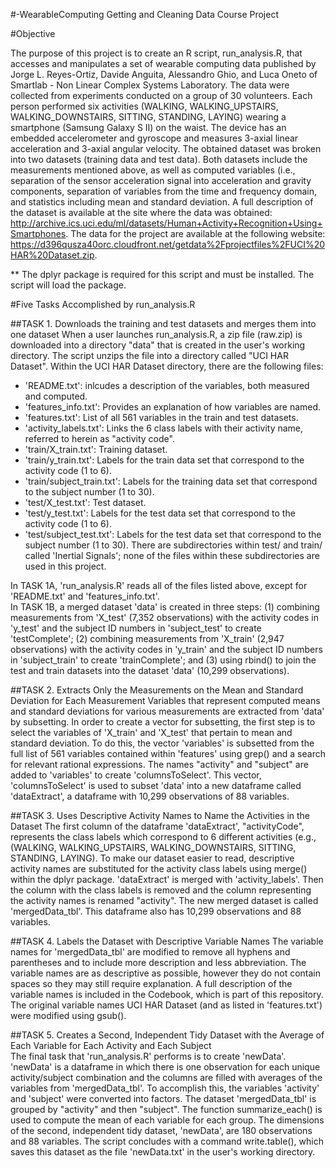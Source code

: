 #-WearableComputing
Getting and Cleaning Data Course Project

#Objective

The purpose of this project is to create an R script, run_analysis.R, that accesses and manipulates a set of wearable computing data published by Jorge L. Reyes-Ortiz, Davide Anguita, Alessandro Ghio, and Luca Oneto of Smartlab - Non Linear Complex Systems Laboratory.  The data were collected from experiments conducted on a group of 30 volunteers. Each person performed six activities (WALKING, WALKING_UPSTAIRS, WALKING_DOWNSTAIRS, SITTING, STANDING, LAYING) wearing a smartphone (Samsung Galaxy S II) on the waist. The device has an embedded accelerometer and gyroscope and measures 3-axial linear acceleration and 3-axial angular velocity. The obtained dataset was broken into two datasets (training data and test data).  Both datasets include the measurements mentioned above, as well as computed variables (i.e., separation of the sensor acceleration signal into acceleration and gravity components, separation of variables from the time and frequency domain, and statistics including mean and standard deviation. A full description of the dataset is available at the site where the data was obtained:  http://archive.ics.uci.edu/ml/datasets/Human+Activity+Recognition+Using+Smartphones.  The data for the project are available at the following website: https://d396qusza40orc.cloudfront.net/getdata%2Fprojectfiles%2FUCI%20HAR%20Dataset.zip.

** The dplyr package is required for this script and must be installed.  The script will load the package.


#Five Tasks Accomplished by run_analysis.R

##TASK 1. Downloads the training and test datasets and merges them into one dataset
When a user launches run_analysis.R, a zip file (raw.zip) is downloaded into a directory "data" that is created in the user's working directory.  The script unzips the file into a directory called "UCI HAR Dataset".  Within the UCI HAR Dataset directory, there are the following files:
  - 'README.txt': inlcudes a description of the variables, both measured and computed. 
  - 'features_info.txt': Provides an explanation of how variables are named.
  - 'features.txt': List of all 561 variables in the train and test datasets.
  - 'activity_labels.txt': Links the 6 class labels with their activity name, referred to herein as "activity code".
  - 'train/X_train.txt': Training dataset.
  - 'train/y_train.txt': Labels for the train data set that correspond to the activity code (1 to 6).
  - 'train/subject_train.txt': Labels for the training data set that correspond to the subject number (1 to 30).
  - 'test/X_test.txt': Test dataset.
  - 'test/y_test.txt': Labels for the test data set that correspond to the activity code (1 to 6).
  - 'test/subject_test.txt': Labels for the test data set that correspond to the subject number (1 to 30).
There are subdirectories within test/ and train/ called 'Inertial Signals'; none of the files within these subdirectories are used in this project. 

In TASK 1A, 'run_analysis.R' reads all of the files listed above, except for 'README.txt' and 'features_info.txt'.  
In TASK 1B, a merged dataset 'data' is created in three steps:  (1) combining measurements from 'X_test' (7,352 observations) with the activity codes in 'y_test' and the subject ID numbers in 'subject_test' to create 'testComplete'; (2) combining measurements from 'X_train' (2,947 observations) with the activity codes in 'y_train' and the subject ID numbers in 'subject_train' to create 'trainComplete'; and (3) using rbind() to join the test and train datasets into the dataset 'data' (10,299 observations).


##TASK 2.  Extracts Only the Measurements on the Mean and Standard Deviation for Each Measurement
Variables that represent computed means and standard deviations for various measurements are extracted from 'data' by subsetting.  In order to create a vector for subsetting, the first step is to select the variables of 'X_train' and 'X_test' that pertain to mean and standard deviation.  To do this, the vector 'variables' is subsetted from the full list of 561 variables contained within 'features' using grep() and a search for relevant rational expressions.  The names "activity" and "subject" are added to 'variables' to create 'columnsToSelect'.  This vector, 'columnsToSelect' is used to subset 'data' into a new dataframe called 'dataExtract', a dataframe with 10,299 observations of 88 variables. 


##TASK 3.  Uses Descriptive Activity Names to Name the Activities in the Dataset 
The first column of the dataframe 'dataExtract', "activityCode", represents the class labels which correspond to 6 different activities (e.g., (WALKING, WALKING_UPSTAIRS, WALKING_DOWNSTAIRS, SITTING, STANDING, LAYING).  To make our dataset easier to read, descriptive activity names are substituted for the activity class labels using merge() within the dplyr package.  'dataExtract' is merged with 'activity_labels'.  Then the column with the class labels is removed and the column representing the activity names is renamed "activity". The new merged dataset is called 'mergedData_tbl'.  This dataframe also has 10,299 observations and 88 variables.


##TASK 4.  Labels the Dataset with Descriptive Variable Names
The variable names for 'mergedData_tbl' are modified to remove all hyphens and parentheses and to include more description and less abbreviation.  The variable names are as descriptive as possible, however they do not contain spaces so they may still require explanation.  A full description of the variable names is included in the Codebook, which is part of this repository. The original variable names UCI HAR Dataset (and as listed in 'features.txt') were modified using gsub().  


##TASK 5.  Creates a Second, Independent Tidy Dataset with the Average of Each Variable for Each Activity and Each Subject  
The final task that 'run_analysis.R' performs is to create 'newData'.  'newData' is a dataframe in which there is one observation for each unique activity/subject combination and the columns are filled with averages of the variables from 'mergedData_tbl'.  To accomplish this, the variables 'activity' and 'subject' were converted into factors.  The dataset 'mergedData_tbl' is grouped by "activity" and then "subject".  The function summarize_each() is used to compute the mean of each variable for each group.  The dimensions of the second, independent tidy dataset, 'newData', are 180 observations and 88 variables.  The script concludes with a command write.table(), which saves this dataset as the file 'newData.txt' in the user's working directory.

